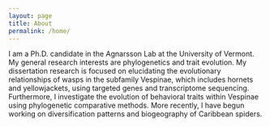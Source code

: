 ```yaml
---
layout: page
title: About
permalink: /home/
---
```


I am a Ph.D. candidate in the Agnarsson Lab at the University of Vermont. My general research interests are phylogenetics and trait evolution. My dissertation research is focused on elucidating the evolutionary relationships of wasps in the subfamily Vespinae, which includes hornets and yellowjackets, using targeted genes and transcriptome sequencing. Furthermore, I investigate the evolution of behavioral traits within Vespinae using phylogenetic comparative methods. More recently, I have begun working on diversification patterns and biogeography of Caribbean spiders.
